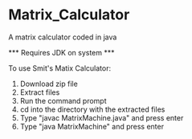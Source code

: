 # Matrix_Calculator
A matrix calculator coded in java

*** Requires JDK on system ***


To use Smit's Matix Calculator:

1. Download zip file
2. Extract files 
3. Run the command prompt 
4. cd into the directory with the extracted files
5. Type "javac MatrixMachine.java" and press enter
6. Type "java MatrixMachine" and press enter
